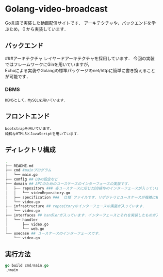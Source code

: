# Golang-video-broadcast
Go言語で実装した動画配信サイトです．
アーキテクチャや，バックエンドを学ぶため，０から実装しています．
## バックエンド

###アーキテクチャ
    レイヤードアーキテクチャを採用しています．
    今回の実装ではフレームワークにGinを用いていますが，  
    Echoによる実装やGolangの標準パッケージのnet/httpに簡単に書き換えることが可能です．

### DBMS
    DBMSとして，MySQLを用いています．

## フロントエンド
    bootstrapを用いています．
    純粋なHTML5とJavaScriptを用いています．
## ディレクトリ構成
```bash
.
├── README.md
├── cmd #mainプログラム
│   └── main.go
├── config ## DBの設定など
├── domain ## APIのためのユースケースのインターフェースの実装です．
│   ├── repository ### 各ユースケースに応じたDB操作のインターフェースが入っています．
│   │   └── videoRepository.go
│   ├── specification ### `仕様`ファイルです．リポジトリとユースケースが複雑に絡んだときに使用します．
│   └── video.go
├── infrastructure ## repositoryのインターフェースの実装が入っています．
│   └── video.go
├── interfaces ## handlerが入っています．インターフェースとそれを実装したものが入っています．
│   └── handler
│       ├── video.go
│       └── web.go
└── usecase ## ユースケースのインターフェースです．
    └── video.go

```

## 実行方法
```go
go build cmd/main.go
./main
```
